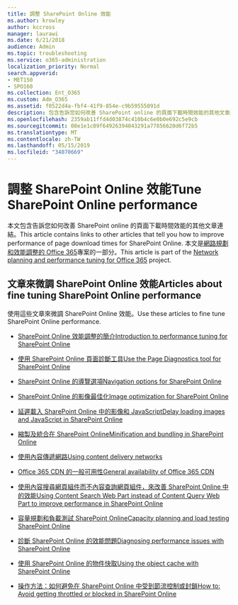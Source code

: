 ```yaml
---
title: 調整 SharePoint Online 效能
ms.author: krowley
author: kccross
manager: laurawi
ms.date: 6/21/2018
audience: Admin
ms.topic: troubleshooting
ms.service: o365-administration
localization_priority: Normal
search.appverid:
- MET150
- SPO160
ms.collection: Ent_O365
ms.custom: Adm_O365
ms.assetid: f0522d4a-fbf4-41f9-854e-c9b59555091d
description: 包含告訴您如何改善 SharePoint online 的頁面下載時間效能的其他文章連結。
ms.openlocfilehash: 2359ab11ffd4d03874c410b4c6e0b0e692c5e9cb
ms.sourcegitcommit: 08e1e1c09f64926394043291a77856620d6f72b5
ms.translationtype: MT
ms.contentlocale: zh-TW
ms.lasthandoff: 05/15/2019
ms.locfileid: "34070669"
---
```

# <a name="tune-sharepoint-online-performance"></a><span data-ttu-id="442dd-103">調整 SharePoint Online 效能</span><span class="sxs-lookup"><span data-stu-id="442dd-103">Tune SharePoint Online performance</span></span>

<span data-ttu-id="442dd-104">本文包含告訴您如何改善 SharePoint online 的頁面下載時間效能的其他文章連結。</span><span class="sxs-lookup"><span data-stu-id="442dd-104">This article contains links to other articles that tell you how to improve performance of page download times for SharePoint Online.</span></span> <span data-ttu-id="442dd-105">本文是[網路規劃和效能調整的 Office 365](https://aka.ms/tune)專案的一部分。</span><span class="sxs-lookup"><span data-stu-id="442dd-105">This article is part of the [Network planning and performance tuning for Office 365](https://aka.ms/tune) project.</span></span>
   
## <a name="articles-about-fine-tuning-sharepoint-online-performance"></a><span data-ttu-id="442dd-106">文章來微調 SharePoint Online 效能</span><span class="sxs-lookup"><span data-stu-id="442dd-106">Articles about fine tuning SharePoint Online performance</span></span>

<span data-ttu-id="442dd-107">使用這些文章來微調 SharePoint Online 效能。</span><span class="sxs-lookup"><span data-stu-id="442dd-107">Use these articles to fine tune SharePoint Online performance.</span></span>
  
- [<span data-ttu-id="442dd-108">SharePoint Online 效能調整的簡介</span><span class="sxs-lookup"><span data-stu-id="442dd-108">Introduction to performance tuning for SharePoint Online</span></span>](introduction-to-performance-tuning-for-sharepoint-online.md)
    
- [<span data-ttu-id="442dd-109">使用 SharePoint Online 頁面診斷工具</span><span class="sxs-lookup"><span data-stu-id="442dd-109">Use the Page Diagnostics tool for SharePoint Online</span></span>](page-diagnostics-for-spo.md)
    
- [<span data-ttu-id="442dd-110">SharePoint Online 的導覽選項</span><span class="sxs-lookup"><span data-stu-id="442dd-110">Navigation options for SharePoint Online</span></span>](navigation-options-for-sharepoint-online.md)
    
- [<span data-ttu-id="442dd-111">SharePoint Online 的影像最佳化</span><span class="sxs-lookup"><span data-stu-id="442dd-111">Image optimization for SharePoint Online</span></span>](image-optimization-for-sharepoint-online.md)
    
- [<span data-ttu-id="442dd-112">延遲載入 SharePoint Online 中的影像和 JavaScript</span><span class="sxs-lookup"><span data-stu-id="442dd-112">Delay loading images and JavaScript in SharePoint Online</span></span>](delay-loading-images-and-javascript-in-sharepoint-online.md)
    
- [<span data-ttu-id="442dd-113">縮製及統合在 SharePoint Online</span><span class="sxs-lookup"><span data-stu-id="442dd-113">Minification and bundling in SharePoint Online</span></span>](minification-and-bundling-in-sharepoint-online.md)
    
- [<span data-ttu-id="442dd-114">使用內容傳遞網路</span><span class="sxs-lookup"><span data-stu-id="442dd-114">Using content delivery networks</span></span>](using-content-delivery-networks-with-sharepoint-online.md)
    
 - [<span data-ttu-id="442dd-115">Office 365 CDN 的一般可用性</span><span class="sxs-lookup"><span data-stu-id="442dd-115">General availability of Office 365 CDN</span></span>](https://dev.office.com/blogs/general-availability-of-office-365-cdn)
    
- [<span data-ttu-id="442dd-116">使用內容搜尋網頁組件而不內容查詢網頁組件，來改善 SharePoint Online 中的效能</span><span class="sxs-lookup"><span data-stu-id="442dd-116">Using Content Search Web Part instead of Content Query Web Part to improve performance in SharePoint Online</span></span>](using-content-search-web-part-instead-of-content-query-web-part-to-improve-perfo.md)
    
- [<span data-ttu-id="442dd-117">容量規劃和負載測試 SharePoint Online</span><span class="sxs-lookup"><span data-stu-id="442dd-117">Capacity planning and load testing SharePoint Online</span></span>](capacity-planning-and-load-testing-sharepoint-online.md)
    
- [<span data-ttu-id="442dd-118">診斷 SharePoint Online 的效能問題</span><span class="sxs-lookup"><span data-stu-id="442dd-118">Diagnosing performance issues with SharePoint Online</span></span>](diagnosing-performance-issues-with-sharepoint-online.md)
    
- [<span data-ttu-id="442dd-119">使用 SharePoint Online 的物件快取</span><span class="sxs-lookup"><span data-stu-id="442dd-119">Using the object cache with SharePoint Online</span></span>](using-the-object-cache-with-sharepoint-online.md)
    
- [<span data-ttu-id="442dd-120">操作方法：如何避免在 SharePoint Online 中受到節流控制或封鎖</span><span class="sxs-lookup"><span data-stu-id="442dd-120">How to: Avoid getting throttled or blocked in SharePoint Online</span></span>](https://msdn.microsoft.com/en-us/library/office/dn889829.aspx)
    

